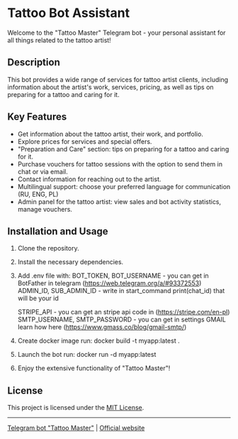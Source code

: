 # Tattoo Bot Assistant

Welcome to the "Tattoo Master" Telegram bot - your personal assistant for all things related to the tattoo artist!

## Description

This bot provides a wide range of services for tattoo artist clients, including information about the artist's work, services, pricing, as well as tips on preparing for a tattoo and caring for it.

## Key Features

- Get information about the tattoo artist, their work, and portfolio.
- Explore prices for services and special offers.
- "Preparation and Care" section: tips on preparing for a tattoo and caring for it.
- Purchase vouchers for tattoo sessions with the option to send them in chat or via email.
- Contact information for reaching out to the artist.
- Multilingual support: choose your preferred language for communication (RU, ENG, PL)
- Admin panel for the tattoo artist: view sales and bot activity statistics, manage vouchers.

## Installation and Usage

1. Clone the repository.
2. Install the necessary dependencies.
3.  Add .env file with:
     BOT_TOKEN, BOT_USERNAME - you can get in BotFather in telegram (https://web.telegram.org/a/#93372553)
     ADMIN_ID, SUB_ADMIN_ID - write in start_command print(chat_id) that will be your id
    
     STRIPE_API - you can get an stripe api code in (https://stripe.com/en-pl)
     SMTP_USERNAME, SMTP_PASSWORD - you can get in settings GMAIL learn how here (https://www.gmass.co/blog/gmail-smtp/)
5. Create docker image run: docker build -t myapp:latest .
6. Launch the bot run: docker run -d myapp:latest
7. Enjoy the extensive functionality of "Tattoo Master"!

## License

This project is licensed under the [MIT License](LICENSE).

---
[Telegram bot "Tattoo Master"](https://t.me/tattoo_master_bot) | [Official website](https://www.tattoomaster.com)
